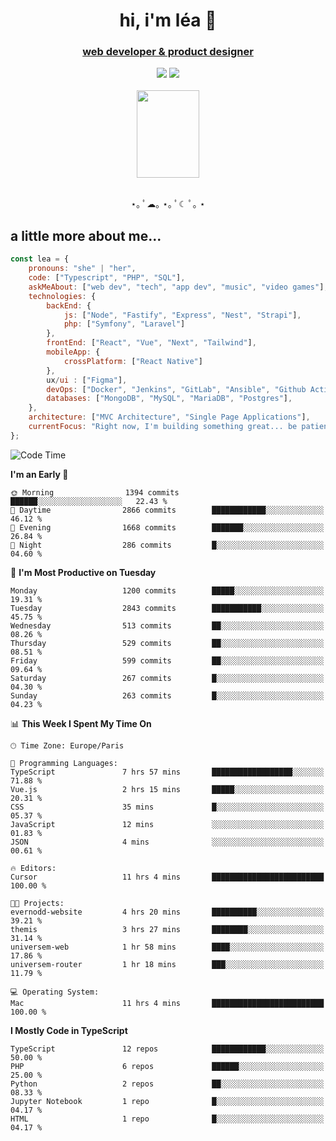 <h1 align="center">hi, i'm léa 🌙</h1>
<h3 align="center"><ins>web developer & product designer</ins></h3>  
<div align="center">
  <a href="https://www.linkedin.com/in/lea-reiter22/"><img src="https://img.shields.io/badge/LinkedIn-0077B5?style=for-the-badge&logo=linkedin&logoColor=white"/></a>
  <a href="mailto:lea.reiter@outlook.fr"><img src="https://img.shields.io/badge/Contact-2A2A2A?style=for-the-badge&logo=minutemailer&logoColor=white"/></a>
</div>
<br>
  <div align="center">  <img src="https://github.com/xmnchild/xmnchild/blob/main/1702415560_StardewValleyHappyGreyCat.png" height="140" width="100"/>
</div>
<br>
  <p align="center">
                 ⋆｡ ﾟ☁︎｡ ⋆｡ ﾟ☾ ﾟ｡ ⋆
  </p>
  <h2>a little more about me...</h2>
  
```js
const lea = {
    pronouns: "she" | "her",
    code: ["Typescript", "PHP", "SQL"],
    askMeAbout: ["web dev", "tech", "app dev", "music", "video games"],
    technologies: {
        backEnd: {
            js: ["Node", "Fastify", "Express", "Nest", "Strapi"],
            php: ["Symfony", "Laravel"]
        },
        frontEnd: ["React", "Vue", "Next", "Tailwind"],
        mobileApp: {
            crossPlatform: ["React Native"]
        },
        ux/ui : ["Figma"],
        devOps: ["Docker", "Jenkins", "GitLab", "Ansible", "Github Actions"],
        databases: ["MongoDB", "MySQL", "MariaDB", "Postgres"],
    },
    architecture: ["MVC Architecture", "Single Page Applications"],
    currentFocus: "Right now, I'm building something great... be patient.",
};
```
<!--START_SECTION:waka-->
![Code Time](http://img.shields.io/badge/Code%20Time-461%20hrs%2057%20mins-blue)

**I'm an Early 🐤** 

```text
🌞 Morning                1394 commits        ██████░░░░░░░░░░░░░░░░░░░   22.43 % 
🌆 Daytime                2866 commits        ████████████░░░░░░░░░░░░░   46.12 % 
🌃 Evening                1668 commits        ███████░░░░░░░░░░░░░░░░░░   26.84 % 
🌙 Night                  286 commits         █░░░░░░░░░░░░░░░░░░░░░░░░   04.60 % 
```
📅 **I'm Most Productive on Tuesday** 

```text
Monday                   1200 commits        █████░░░░░░░░░░░░░░░░░░░░   19.31 % 
Tuesday                  2843 commits        ███████████░░░░░░░░░░░░░░   45.75 % 
Wednesday                513 commits         ██░░░░░░░░░░░░░░░░░░░░░░░   08.26 % 
Thursday                 529 commits         ██░░░░░░░░░░░░░░░░░░░░░░░   08.51 % 
Friday                   599 commits         ██░░░░░░░░░░░░░░░░░░░░░░░   09.64 % 
Saturday                 267 commits         █░░░░░░░░░░░░░░░░░░░░░░░░   04.30 % 
Sunday                   263 commits         █░░░░░░░░░░░░░░░░░░░░░░░░   04.23 % 
```


📊 **This Week I Spent My Time On** 

```text
🕑︎ Time Zone: Europe/Paris

💬 Programming Languages: 
TypeScript               7 hrs 57 mins       ██████████████████░░░░░░░   71.88 % 
Vue.js                   2 hrs 15 mins       █████░░░░░░░░░░░░░░░░░░░░   20.31 % 
CSS                      35 mins             █░░░░░░░░░░░░░░░░░░░░░░░░   05.37 % 
JavaScript               12 mins             ░░░░░░░░░░░░░░░░░░░░░░░░░   01.83 % 
JSON                     4 mins              ░░░░░░░░░░░░░░░░░░░░░░░░░   00.61 % 

🔥 Editors: 
Cursor                   11 hrs 4 mins       █████████████████████████   100.00 % 

🐱‍💻 Projects: 
evernodd-website         4 hrs 20 mins       ██████████░░░░░░░░░░░░░░░   39.21 % 
themis                   3 hrs 27 mins       ████████░░░░░░░░░░░░░░░░░   31.14 % 
universem-web            1 hr 58 mins        ████░░░░░░░░░░░░░░░░░░░░░   17.86 % 
universem-router         1 hr 18 mins        ███░░░░░░░░░░░░░░░░░░░░░░   11.79 % 

💻 Operating System: 
Mac                      11 hrs 4 mins       █████████████████████████   100.00 % 
```

**I Mostly Code in TypeScript** 

```text
TypeScript               12 repos            ████████████░░░░░░░░░░░░░   50.00 % 
PHP                      6 repos             ██████░░░░░░░░░░░░░░░░░░░   25.00 % 
Python                   2 repos             ██░░░░░░░░░░░░░░░░░░░░░░░   08.33 % 
Jupyter Notebook         1 repo              █░░░░░░░░░░░░░░░░░░░░░░░░   04.17 % 
HTML                     1 repo              █░░░░░░░░░░░░░░░░░░░░░░░░   04.17 % 
```




<!--END_SECTION:waka-->
